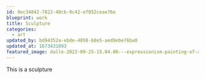 ```yaml
---
id: 9ec34842-7822-40cb-9c42-ef052ceae76e
blueprint: work
title: Sculpture
categories:
  - art
updated_by: bd94352a-ebde-4058-b8e5-aed9ebe76ba0
updated_at: 1673431093
featured_image: dalle-2022-09-25-15.04.06---expressionism-painting-of-a-man-with-brown-beard-and-large-glasses-and-a-grey-fluffy-cat-.png
---
```

This is a sculpture